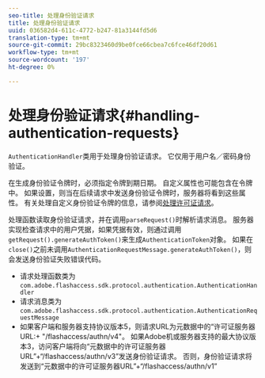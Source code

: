 ```yaml
---
seo-title: 处理身份验证请求
title: 处理身份验证请求
uuid: 036582d4-611c-4772-b247-81a3144fd5d6
translation-type: tm+mt
source-git-commit: 29bc8323460d9be0fce66cbea7c6fce46df20d61
workflow-type: tm+mt
source-wordcount: '197'
ht-degree: 0%

---
```



# 处理身份验证请求{#handling-authentication-requests}

`AuthenticationHandler`类用于处理身份验证请求。 它仅用于用户名／密码身份验证。

在生成身份验证令牌时，必须指定令牌到期日期。 自定义属性也可能包含在令牌中。 如果设置，则当在后续请求中发送身份验证令牌时，服务器将看到这些属性。 有关处理自定义身份验证令牌的信息，请参阅[处理许可证请求](../../aaxs-protecting-content/content-implementing-the-license-server/content-handling-license-reqs/content-handling-license-reqs.md)。

处理函数读取身份验证请求，并在调用`parseRequest()`时解析请求消息。 服务器实现检查请求中的用户凭据，如果凭据有效，则通过调用`getRequest().generateAuthToken()`来生成`AuthenticationToken`对象。 如果在`close()`之前未调用`AuthenticationRequestMessage.generateAuthToken()`，则会发送身份验证失败错误代码。

* 请求处理函数类为`com.adobe.flashaccess.sdk.protocol.authentication.AuthenticationHandler`
* 请求消息类为`com.adobe.flashaccess.sdk.protocol.authentication.AuthenticationRequestMessage`
* 如果客户端和服务器支持协议版本5，则请求URL为元数据中的“许可证服务器URL:+ &quot;/flashaccess/authn/v4&quot;。 如果Adobe机或服务器支持的最大协议版本3，访问客户端将向“元数据中的许可证服务器URL”+“/flashaccess/authn/v3”发送身份验证请求。 否则，身份验证请求将发送到“元数据中的许可证服务器URL”+“/flashaccess/authn/v1”

